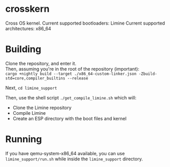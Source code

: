 # crosskern
Cross OS kernel.
Current supported bootloaders: Limine
Current supported architectures: x86_64

# Building
Clone the repository, and enter it.  
Then, assuming you're in the root of the repository (important):  
`cargo +nightly build --target ./x86_64-custom-linker.json -Zbuild-std=core,compiler_builtins --release`  
  
Next, `cd limine_support`  
  
Then, use the shell script `./get_compile_limine.sh` which will:  
- Clone the Limine repository 
- Compile Limine
- Create an ESP directory with the boot files and kernel
# Running
If you have qemu-system-x86_64 available, you can use `limine_support/run.sh` while inside the `limine_support` directory.

